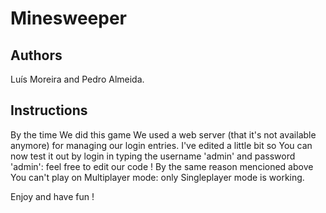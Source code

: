 # Minesweeper
Authors
--------
Luís Moreira and Pedro Almeida.

Instructions
------------
By the time We did this game We used a web server (that it's not available anymore) for managing our login entries. I've edited a little bit so You can now test it out by login in typing the username 'admin' and password 'admin': feel free to edit our code !
By the same reason mencioned above You can't play on Multiplayer mode: only Singleplayer mode is working.

Enjoy and have fun !
